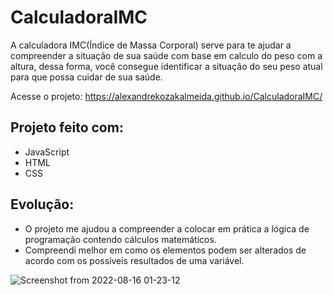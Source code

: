 # CalculadoraIMC

<p> A calculadora IMC(Índice de Massa Corporal) serve para te ajudar a compreender a situação de sua saúde com base em calculo do peso com a altura, dessa forma, você consegue identificar a situação do seu peso atual para que possa cuidar de sua saúde.
</p>

Acesse o projeto: https://alexandrekozakalmeida.github.io/CalculadoraIMC/

## Projeto feito com:
* JavaScript
* HTML
* CSS

## Evolução:

* O projeto me ajudou a compreender a colocar em prática a lógica de programação contendo cálculos matemáticos.
* Compreendi melhor em como os elementos podem ser alterados de acordo com os possíveis resultados de uma variável.

![Screenshot from 2022-08-16 01-23-12](https://user-images.githubusercontent.com/98601344/184797410-f3250366-c4f6-43c5-b007-e46c6fe4ab2e.png)



